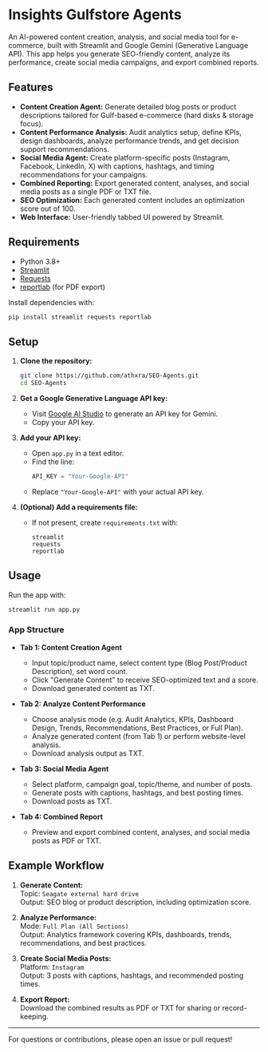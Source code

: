 # Insights Gulfstore Agents

An AI-powered content creation, analysis, and social media tool for e-commerce, built with Streamlit and Google Gemini (Generative Language API). This app helps you generate SEO-friendly content, analyze its performance, create social media campaigns, and export combined reports.

## Features

- **Content Creation Agent:** Generate detailed blog posts or product descriptions tailored for Gulf-based e-commerce (hard disks & storage focus).
- **Content Performance Analysis:** Audit analytics setup, define KPIs, design dashboards, analyze performance trends, and get decision support recommendations.
- **Social Media Agent:** Create platform-specific posts (Instagram, Facebook, LinkedIn, X) with captions, hashtags, and timing recommendations for your campaigns.
- **Combined Reporting:** Export generated content, analyses, and social media posts as a single PDF or TXT file.
- **SEO Optimization:** Each generated content includes an optimization score out of 100.
- **Web Interface:** User-friendly tabbed UI powered by Streamlit.

## Requirements

- Python 3.8+
- [Streamlit](https://streamlit.io/)
- [Requests](https://pypi.org/project/requests/)
- [reportlab](https://pypi.org/project/reportlab/) (for PDF export)

Install dependencies with:

```bash
pip install streamlit requests reportlab
```

## Setup

1. **Clone the repository:**
    ```bash
    git clone https://github.com/athxra/SEO-Agents.git
    cd SEO-Agents
    ```

2. **Get a Google Generative Language API key:**
    - Visit [Google AI Studio](https://aistudio.google.com/app/apikey) to generate an API key for Gemini.
    - Copy your API key.

3. **Add your API key:**
    - Open `app.py` in a text editor.
    - Find the line:
      ```python
      API_KEY = "Your-Google-API"
      ```
    - Replace `"Your-Google-API"` with your actual API key.

4. **(Optional) Add a requirements file:**
    - If not present, create `requirements.txt` with:
      ```
      streamlit
      requests
      reportlab
      ```

## Usage

Run the app with:

```bash
streamlit run app.py
```

### App Structure

- **Tab 1: Content Creation Agent**
  - Input topic/product name, select content type (Blog Post/Product Description), set word count.
  - Click "Generate Content" to receive SEO-optimized text and a score.
  - Download generated content as TXT.

- **Tab 2: Analyze Content Performance**
  - Choose analysis mode (e.g. Audit Analytics, KPIs, Dashboard Design, Trends, Recommendations, Best Practices, or Full Plan).
  - Analyze generated content (from Tab 1) or perform website-level analysis.
  - Download analysis output as TXT.

- **Tab 3: Social Media Agent**
  - Select platform, campaign goal, topic/theme, and number of posts.
  - Generate posts with captions, hashtags, and best posting times.
  - Download posts as TXT.

- **Tab 4: Combined Report**
  - Preview and export combined content, analyses, and social media posts as PDF or TXT.

## Example Workflow

1. **Generate Content:**  
   Topic: `Seagate external hard drive`  
   Output: SEO blog or product description, including optimization score.

2. **Analyze Performance:**  
   Mode: `Full Plan (All Sections)`  
   Output: Analytics framework covering KPIs, dashboards, trends, recommendations, and best practices.

3. **Create Social Media Posts:**  
   Platform: `Instagram`  
   Output: 3 posts with captions, hashtags, and recommended posting times.

4. **Export Report:**  
   Download the combined results as PDF or TXT for sharing or record-keeping.

---

For questions or contributions, please open an issue or pull request!
